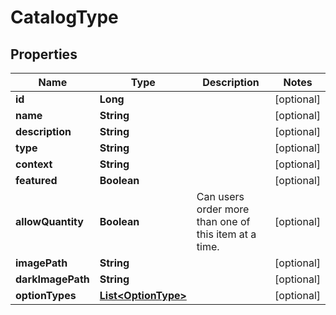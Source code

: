 

# CatalogType

## Properties

Name | Type | Description | Notes
------------ | ------------- | ------------- | -------------
**id** | **Long** |  |  [optional]
**name** | **String** |  |  [optional]
**description** | **String** |  |  [optional]
**type** | **String** |  |  [optional]
**context** | **String** |  |  [optional]
**featured** | **Boolean** |  |  [optional]
**allowQuantity** | **Boolean** | Can users order more than one of this item at a time. |  [optional]
**imagePath** | **String** |  |  [optional]
**darkImagePath** | **String** |  |  [optional]
**optionTypes** | [**List&lt;OptionType&gt;**](OptionType.md) |  |  [optional]



